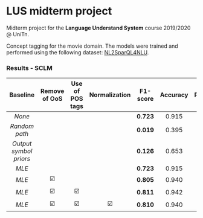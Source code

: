 # LUS midterm project

Midterm project for the **Language Understand System** course 2019/2020 @ UniTn.

Concept tagging for the movie domain. The models were trained and performed using the following dataset: [NL2SparQL4NLU](https://github.com/esrel/NL2SparQL4NLU).

### Results - SCLM
| Baseline | Remove of OoS | Use of POS tags | Normalization | F1-score | Accuracy | Precision | Recall |
| :---: | :---: | :---: | :---: | :---: | :---: | :---: | :---: |
| *None* | | | | **0.723** | 0.915 | 0.751 | 0.696 |
| *Random path* | | | | **0.019** | 0.395 | 0.014 | 0.033 |
| *Output symbol priors* | | | | **0.126** | 0.653 | 0.136 | 0.117 |
| *MLE* | | | | **0.723** | 0.915 | 0.718 | 0.728 |
| *MLE* | :ballot_box_with_check: | | | **0.805** | 0.940 | 0.785 | 0.827 |
| *MLE* | :ballot_box_with_check: | :ballot_box_with_check: | | **0.811** | 0.942 | 0.805 | 0.817 |
| *MLE* | :ballot_box_with_check: | :ballot_box_with_check: | :ballot_box_with_check: | **0.810** | 0.940 | 0.808 | 0.813 |
